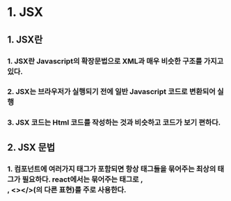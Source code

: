 # 1. JSX
## 1. JSX란
### 1. JSX란 Javascript의 확장문법으로 XML과 매우 비슷한 구조를 가지고 있다.
### 2. JSX는 브라우저가 실행되기 전에 일반 Javascript 코드로 변환되어 실행
### 3. JSX 코드는 Html 코드를 작성하는 것과 비슷하고 코드가 보기 편하다.


## 2. JSX 문법
### 1. 컴포넌트에 여러가지 태그가 포함되면 항상 태그들을 묶어주는 최상의 태그가 필요하다. react에서는 묶어주는 태그로 <Fragment></Fragment>, <div></div>, <></>(<Fragment></Fragment>의 다른 표현)를 주로 사용한다.

